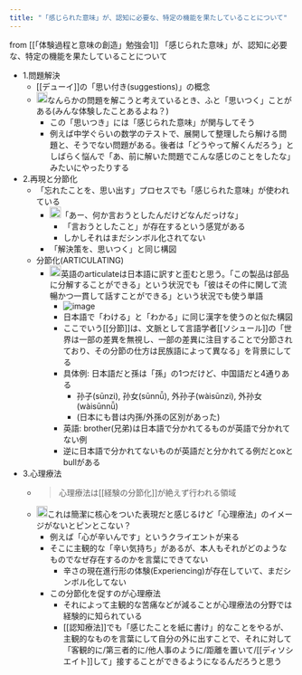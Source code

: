 ```yaml
---
title: "「感じられた意味」が、認知に必要な、特定の機能を果たしていることについて"
---
```


from [[「体験過程と意味の創造」勉強会1]]
「感じられた意味」が、認知に必要な、特定の機能を果たしていることについて
- 1.問題解決
    - [[デューイ]]の「思い付き(suggestions)」の概念
    - <img src='https://scrapbox.io/api/pages/nishio/nishio/icon' alt='nishio.icon' height="19.5"/>なんらかの問題を解こうと考えているとき、ふと「思いつく」ことがある(みんな体験したことあるよね？)
        - この「思いつき」には「感じられた意味」が関与してそう
        - 例えば中学ぐらいの数学のテストで、展開して整理したら解ける問題と、そうでない問題がある。後者は「どうやって解くんだろう」としばらく悩んで「あ、前に解いた問題でこんな感じのことをしたな」みたいにやったりする
- 2.再現と分節化
    - 「忘れたことを、思い出す」プロセスでも「感じられた意味」が使われている
        - <img src='https://scrapbox.io/api/pages/nishio/nishio/icon' alt='nishio.icon' height="19.5"/>「あー、何か言おうとしたんだけどなんだっけな」
            - 「言おうとしたこと」が存在するという感覚がある
            - しかしそれはまだシンボル化されてない
        - 「解決策を、思いつく」と同じ構図
    - 分節化(ARTICULATING)
        - <img src='https://scrapbox.io/api/pages/nishio/nishio/icon' alt='nishio.icon' height="19.5"/>英語のarticulateは日本語に訳すと歪むと思う。「この製品は部品に分解することができる」という状況でも「彼はその件に関して流暢かつ一貫して話すことができる」という状況でも使う単語
            - ![image](https://gyazo.com/51362e1e8edf043d3d18fd8f9b726eeb/thumb/1000)
            - 日本語で「わける」と「わかる」に同じ漢字を使うのと似た構図
            - ここでいう[[分節]]は、文脈として言語学者[[ソシュール]]の「世界は一部の差異を無視し、一部の差異に注目することで分節されており、その分節の仕方は民族語によって異なる」を背景にしてる
            - 具体例: 日本語だと孫は「孫」の1つだけど、中国語だと4通りある
                - 孙子(sūnzi), 孙女(sūnnǚ), 外孙子(wàisūnzi), 外孙女(wàisūnnǚ)
                - (日本にも昔は内孫/外孫の区別があった)
            - 英語: brother(兄弟)は日本語で分かれてるものが英語で分かれてない例
            - 逆に日本語で分かれてないものが英語だと分かれてる例だとoxとbullがある
- 3.心理療法
    - > 心理療法は[[経験の分節化]]が絶えず行われる領域
    - <img src='https://scrapbox.io/api/pages/nishio/nishio/icon' alt='nishio.icon' height="19.5"/>これは簡潔に核心をついた表現だと感じるけど「心理療法」のイメージがないとピンとこない？
        - 例えば「心が辛いんです」というクライエントが来る
        - そこに主観的な「辛い気持ち」があるが、本人もそれがどのようなものでなぜ存在するのかを言葉にできてない
            - 辛さの現在進行形の体験(Experiencing)が存在していて、まだシンボル化してない
        - この分節化を促すのが心理療法
            - それによって主観的な苦痛などが減ることが心理療法の分野では経験的に知られている
            - [[認知療法]]でも「感じたことを紙に書け」的なことをやるが、主観的なものを言葉にして自分の外に出すことで、それに対して「客観的に/第三者的に/他人事のように/距離を置いて/[[ディソシエイト]]して」接することができるようになるんだろうと思う
